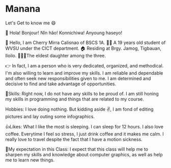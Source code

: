 # Manana
 Let's Get to know me 😄

👋 Hola! Bonjour! Nǐn hǎo! Konnichiwa! Anyoung haseyo!

🙋 Hello, I am Cherry Mirra Calisnao of BSCS 1A.
👩‍🎓 A 19 years old student of WVSU under the CICT department.
🏠 Residing at Brgy. Jamog, Tigbauan, Iloilo.
👩‍👩‍👧The eldest daughter among the three.

👉 In fact, I am a person who is very dedicated, organized, and methodical. I'm also willing to learn and improve my skills. I am reliable and dependable and often seek new responsibilities given to me. I am determined and decisive to find and take advantage of opportunities.

💪Skills: Right now, I do not have any skills to be proud of. I am still honing my skills in programming and things that are related to my course.

Hobbies: I love doing nothing. But kidding aside ✌️, I am fond of editing pictures and lay outing some infographics. 

👍Likes: What I like the most is sleeping. I can sleep for 12 hours.
        I also love coffee. Everytime I feel so stress, I just drink coffee and it makes me calm.
        I really love to travel despite the fact that I have a motion sickness.
 
 🙏My expectation in this Class: I expect that this class will help me to sharpen my skills and knowledge about computer graphics, as well as help me to learn new things.

